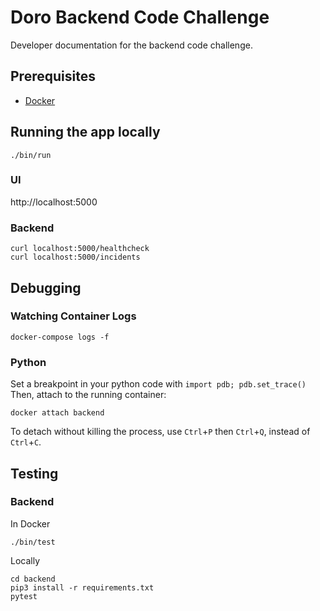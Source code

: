# Doro Backend Code Challenge
Developer documentation for the backend code challenge.

## Prerequisites
* [Docker](https://docs.docker.com/get-docker/)

## Running the app locally
```shell
./bin/run
```
### UI
http://localhost:5000
### Backend
```shell
curl localhost:5000/healthcheck
curl localhost:5000/incidents
```

## Debugging
### Watching Container Logs
```shell
docker-compose logs -f
```
### Python
Set a breakpoint in your python code with `import pdb; pdb.set_trace()`
Then, attach to the running container:
```shell
docker attach backend
```
To detach without killing the process, use `Ctrl`+`P` then `Ctrl`+`Q`, instead of `Ctrl`+`C`.


## Testing
### Backend
In Docker
```shell
./bin/test
```

Locally
```shell
cd backend
pip3 install -r requirements.txt
pytest
```
